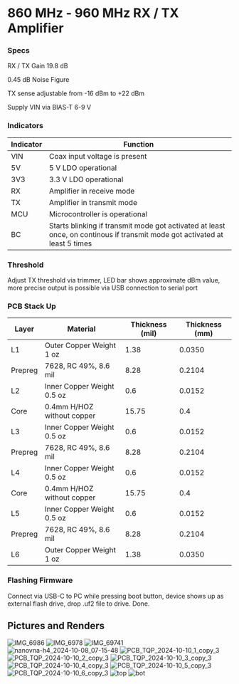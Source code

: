 # **860 MHz - 960 MHz RX / TX Amplifier**

### Specs

RX / TX Gain 19.8 dB

0.45 dB Noise Figure

TX sense adjustable from -16 dBm to +22 dBm

Supply VIN via BIAS-T 6-9 V

### Indicators

Indicator | Function
--------- | --------
VIN | Coax input voltage is present
5V | 5 V LDO operational
3V3 | 3.3 V LDO operational
RX | Amplifier in receive mode
TX | Amplifier in transmit mode
MCU | Microcontroller is operational
BC | Starts blinking if transmit mode got activated at least once, on continous if transmit mode got activated at least 5 times

### Threshold

Adjust TX threshold via trimmer, LED bar shows approximate dBm value, more precise output is possible via USB connection to serial port
### PCB Stack Up

Layer | Material | Thickness (mil) | Thickness (mm)
----- | -------- | --------------- | --------------
L1 | Outer Copper Weight 1 oz | 1.38 | 0.0350
Prepreg | 7628, RC 49%, 8.6 mil | 8.28 | 0.2104
L2 | Inner Copper Weight 0.5 oz | 0.6 | 0.0152
Core | 0.4mm H/HOZ without copper | 15.75 | 0.4
L3 | Inner Copper Weight 0.5 oz | 0.6 | 0.0152
Prepreg | 7628, RC 49%, 8.6 mil | 8.28 | 0.2104
L4 | Inner Copper Weight 0.5 oz | 0.6 | 0.0152
Core | 0.4mm H/HOZ without copper | 15.75 | 0.4
L5 | Inner Copper Weight 0.5 oz | 0.6 | 0.0152
Prepreg | 7628, RC 49%, 8.6 mil | 8.28 | 0.2104
L6 | Outer Copper Weight 1 oz | 1.38 | 0.0350

### Flashing Firmware

Connect via USB-C to PC while pressing boot button, device shows up as external flash drive, drop .uf2 file to drive. Done.

## Pictures and Renders
![IMG_6986](https://github.com/user-attachments/assets/494973b2-5131-44f8-90a0-f34d8f4bf3d3)
![IMG_6978](https://github.com/user-attachments/assets/cdfc0fae-265b-4c84-83c9-b4451f8b29fc)
![IMG_69741](https://github.com/user-attachments/assets/bdfffde8-1579-41e2-9c6d-57feef7329da)
![nanovna-h4_2024-10-08_07-15-48](https://github.com/user-attachments/assets/bd2b8982-fd15-4655-a4a9-18fa295bbd67)
![PCB_TQP_2024-10-10_1_copy_3](https://github.com/user-attachments/assets/89c08b55-0acc-4861-8bf0-3a31fe78b529)
![PCB_TQP_2024-10-10_2_copy_3](https://github.com/user-attachments/assets/3f6c4b20-6f55-44e2-b8f6-085ae17b96e2)
![PCB_TQP_2024-10-10_3_copy_3](https://github.com/user-attachments/assets/cd08fd9a-3115-4c1f-91de-a3d8b8676cec)
![PCB_TQP_2024-10-10_4_copy_3](https://github.com/user-attachments/assets/ae3d36b7-4407-4a46-99c8-429be40f0cf4)
![PCB_TQP_2024-10-10_5_copy_3](https://github.com/user-attachments/assets/d49d25a3-8bfc-4092-ac56-17948a3d9121)
![PCB_TQP_2024-10-10_6_copy_3](https://github.com/user-attachments/assets/5cc17557-13c6-4641-a065-c03cc3f16627)
![top](https://github.com/user-attachments/assets/38a3f5bc-5639-40c8-a40e-b3464e4d8ae5)
![bot](https://github.com/user-attachments/assets/90cc6d5b-512d-443d-a465-74136ed82f9e)


